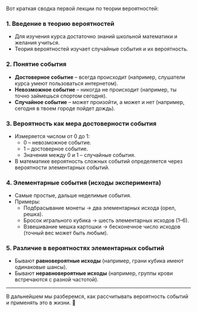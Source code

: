 Вот краткая сводка первой лекции по теории вероятностей:

### **1. Введение в теорию вероятностей**  
- Для изучения курса достаточно знаний школьной математики и желания учиться.  
- Теория вероятностей изучает случайные события и их вероятность.

### **2. Понятие события**  
- **Достоверное событие** – всегда происходит (например, слушатели курса умеют пользоваться интернетом).  
- **Невозможное событие** – никогда не происходит (например, ты точно займешься спортом сегодня).  
- **Случайное событие** – может произойти, а может и нет (например, сегодня в твоем городе пойдет дождь).

### **3. Вероятность как мера достоверности события**  
- Измеряется числом от 0 до 1:  
  - 0 – невозможное событие.  
  - 1 – достоверное событие.  
  - Значения между 0 и 1 – случайные события.  
- В математике вероятность сложных событий определяется через вероятности элементарных событий.

### **4. Элементарные события (исходы эксперимента)**  
- Самые простые, дальше неделимые события.  
- Примеры:  
  - Подбрасывание монеты → два элементарных исхода (орел, решка).  
  - Бросок игрального кубика → шесть элементарных исходов (1–6).  
  - Взвешивание мешка картошки → бесконечное число исходов (точный вес может быть любым).  

### **5. Различие в вероятностях элементарных событий**  
- Бывают **равновероятные исходы** (например, грани кубика имеют одинаковые шансы).  
- Бывают **неравновероятные исходы** (например, группы крови встречаются с разной частотой).  

---

В дальнейшем мы разберемся, как рассчитывать вероятность событий и применять это в жизни. 🚀